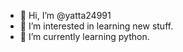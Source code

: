 - 👋 Hi, I’m @yatta24991
- 👀 I’m interested in learning new stuff.
- 🌱 I’m currently learning python.

<!---
yatta24991/yatta24991 is a ✨ special ✨ repository because its `README.md` (this file) appears on your GitHub profile.
You can click the Preview link to take a look at your changes.
--->
